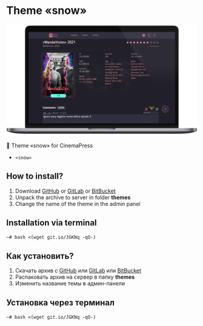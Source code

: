 # Theme «snow»

![Theme «snow» for CinemaPress](https://raw.githubusercontent.com/CinemaPress/Theme-Snow/master/screenshot.png)

:art: Theme «snow» for CinemaPress

- `«snow»`

## How to install?
1. Download [GitHub](https://github.com/CinemaPress/Theme-Snow/archive/master.zip) or [GitLab](https://gitlab.com/CinemaPress/Theme-Snow/repository/archive.zip) or [BitBucket](https://bitbucket.org/cinemapress/theme-snow/get/master.zip)
2. Unpack the archive to server in folder **themes**
3. Change the name of the theme in the admin panel

## Installation via terminal
```
~# bash <(wget git.io/JGKNq -qO-)
```

## Как установить?
1. Скачать архив с [GitHub](https://github.com/CinemaPress/Theme-Snow/archive/master.zip) или [GitLab](https://gitlab.com/CinemaPress/Theme-Snow/repository/archive.zip) или [BitBucket](https://bitbucket.org/cinemapress/theme-snow/get/master.zip)
2. Распаковать архив на сервер в папку **themes**
3. Изменить название темы в админ-панели

## Установка через терминал
```
~# bash <(wget git.io/JGKNq -qO-)
```